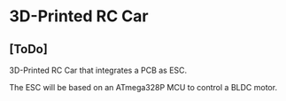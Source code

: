 # 3D-Printed RC Car
## [ToDo]
3D-Printed RC Car that integrates a PCB as ESC.

The ESC will be based on an ATmega328P MCU to control a BLDC motor.
